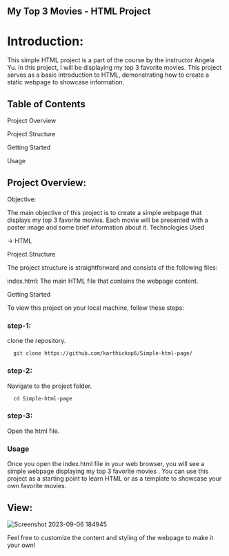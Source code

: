 ## My Top 3 Movies - HTML Project
# Introduction:

This simple HTML project is a part of the course by the instructor Angela Yu. In this project, I will be displaying my top 3 favorite movies. This project serves as a basic introduction to HTML, demonstrating how to create a static webpage to showcase information.
## Table of Contents

Project Overview

Project Structure

Getting Started

Usage
    
## Project Overview:
 
 Objective:

The main objective of this project is to create a simple webpage that displays my top 3 favorite movies. Each movie will be presented with a poster image and some brief information about it.
Technologies Used

   -> HTML

Project Structure

The project structure is straightforward and consists of the following files:

  index.html: The main HTML file that contains the webpage content.

Getting Started

To view this project on your local machine, follow these steps:

### step-1:
   clone the repository.

      
      git clone https://github.com/karthickop6/Simple-html-page/
      
### step-2:
   Navigate to the project folder.

      cd Simple-html-page
### step-3:
   Open the html file.

### Usage

Once you open the index.html file in your web browser, you will see a simple webpage displaying my top 3 favorite movies . You can use this project as a starting point to learn HTML or as a template to showcase your own favorite movies.

## View:
![Screenshot 2023-09-06 184945](https://github.com/karthickop6/Simple-html-page/assets/72570119/78c8da0d-e047-4dda-825d-917049265c90)



Feel free to customize the content and styling of the webpage to make it your own!
